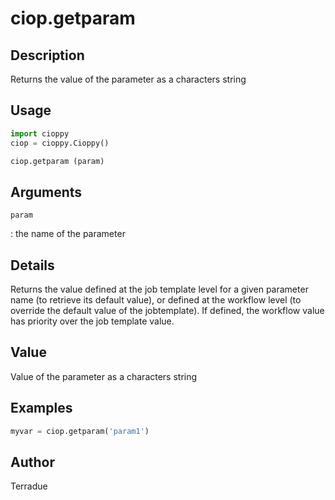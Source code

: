 # ciop.getparam

## Description

Returns the value of the parameter as a characters string

## Usage

```python
import cioppy
ciop = cioppy.Cioppy()

ciop.getparam (param)
```

## Arguments

`param`

: the name of the parameter

## Details

Returns the value defined at the job template level for a given parameter name (to retrieve its default value), or defined at the workflow level (to override the default value of the jobtemplate). If defined, the workflow value has priority over the job template value.

## Value

Value of the parameter as a characters string

## Examples

```python
myvar = ciop.getparam('param1')
```

## Author

Terradue
